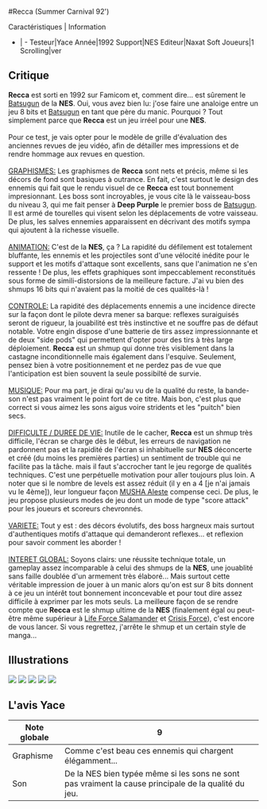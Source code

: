 #Recca (Summer Carnival 92')

Caractéristiques | Information
- | -
Testeur|Yace
Année|1992
Support|NES
Editeur|Naxat Soft
Joueurs|1
Scrolling|ver

## Critique
<b>Recca</b> est sorti en 1992 sur Famicom et, comment dire... est sûrement le <a href="index.php?page=fiche&id=14">Batsugun</a> de la <b>NES</b>. Oui, vous avez bien lu: j'ose faire une analoige entre un jeu 8 bits et <a href="index.php?page=fiche&id=14">Batsugun</a> en tant que père du manic. Pourquoi ? Tout simplement parce que <b>Recca</b> est un jeu irréel pour une <b>NES</b>.<br/><br/>Pour ce test, je vais opter pour le modèle de grille d'évaluation des anciennes revues de jeu vidéo, afin de détailler mes impressions et de rendre hommage aux revues en question.<br/><br/><u>GRAPHISMES:</u> Les graphismes de <b>Recca</b> sont nets et précis, même si les décors de fond sont basiques à outrance. En fait, c'est surtout le design des ennemis qui fait que le rendu visuel de ce <b>Recca</b> est tout bonnement impresionnant. Les boss sont incroyables, je vous cite là le vaisseau-boss du niveau 3, qui me fait penser à <b>Deep Purple</b> le premier boss de <a href="index.php?page=fiche&id=14">Batsugun</a>. Il est armé de tourelles qui visent selon les déplacements de votre vaisseau. De plus, les salves ennemies apparaissent en décrivant des motifs sympa qui ajoutent à la richesse visuelle.<br/><br/><u>ANIMATION:</u> C'est de la <b>NES</b>, ça ? La rapidité du défilement est totalement bluffante, les ennemis et les projectiles sont d'une vélocité inédite pour le support et les motifs d'attaque sont excellents, sans que l'animation ne s'en ressente ! De plus, les effets graphiques sont impeccablement reconstitués sous forme de simili-distorsions de la meilleure facture. J'ai vu bien des shmups 16 bits qui n'avaient pas la moitié de ces qualités-là !<br/><br/><u>CONTROLE:</u> La rapidité des déplacements ennemis a une incidence directe sur la façon dont le pilote devra mener sa barque: reflexes suraiguisés seront de rigueur, la jouabilité est très instinctive et ne souffre pas de défaut notable. Votre engin dispose d'une batterie de tirs assez impressionnante et de deux "side pods" qui permettent d'opter pour des tirs à très large déploiement. <b>Recca</b> est un shmup qui donne très visiblement dans la castagne inconditionnelle mais également dans l'esquive. Seulement, pensez bien à votre positionnement et ne perdez pas de vue que l'anticipation est bien souvent la seule possibilté de survie.<br/><br/><u>MUSIQUE:</u> Pour ma part, je dirai qu'au vu de la qualité du reste, la bande-son n'est pas vraiment le point fort de ce titre. Mais bon, c'est plus que correct si vous aimez les sons aigus voire stridents et les "puitch" bien secs.<br/><br/><u>DIFFICULTE / DUREE DE VIE:</u> Inutile de le cacher, <b>Recca</b> est un shmup très difficile, l'écran se charge dès le début, les erreurs de navigation ne pardonnent pas et la rapidité de l'écran si inhabituelle sur <b>NES</b> déconcerte et créé (du moins les premières parties) un sentiment de trouble qui ne facilite pas la tâche. mais il faut s'accrocher tant le jeu regorge de qualités techniques. C'est une perpétuelle motivation pour aller toujours plus loin. A noter que si le nombre de levels est assez réduit (il y en a 4 [je n'ai jamais vu le 4ème]), leur longueur façon <a href="index.php?page=fiche&id=109">MUSHA Aleste</a> compense ceci. De plus, le jeu propose plusieurs modes de jeu dont un mode de type "score attack" pour les joueurs et scoreurs chevronnés.<br/><br/><u>VARIETE:</u> Tout y est : des décors évolutifs, des boss hargneux mais surtout d'authentiques motifs d'attaque qui demanderont reflexes... et reflexion pour savoir comment les aborder !<br/><br/><u>INTERET GLOBAL:</u> Soyons clairs: une réussite technique totale, un gameplay assez incomparable à celui des shmups de la <b>NES</b>, une jouablité sans faille doublée d'un armement très élaboré... Mais surtout cette véritable impression de jouer à un manic alors qu'on est sur 8 bits donnent à ce jeu un intérêt tout bonnement inconcevable et pour tout dire assez difficile à exprimer par les mots seuls. La meilleure façon de se rendre compte que <b>Recca</b> est le shmup ultime de la <b>NES</b> (finalement égal ou peut-être même supérieur à <a href="index.php?page=fiche&id=730">Life Force Salamander</a> et <a href="index.php?page=fiche&id=804">Crisis Force</a>), c'est encore de vous lancer. Si vous regrettez, j'arrête le shmup et un certain style de manga...

## Illustrations
![](http://www.shmup.com/images/thumbs/img_fiche_1_873.gif)
![](http://www.shmup.com/images/thumbs/img_fiche_2_873.gif)
![](http://www.shmup.com/images/thumbs/img_fiche_3_873.gif)
![](http://www.shmup.com/images/thumbs/img_fiche_4_873.gif)
![](http://www.shmup.com/images/thumbs/img_fiche_5_873.gif)

## L'avis Yace
Note globale|9
-|-
Graphisme|Comme c'est beau ces ennemis qui chargent élégamment...
Son|De la NES bien typée même si les sons ne sont pas vraiment la cause principale de la qualité du jeu.
